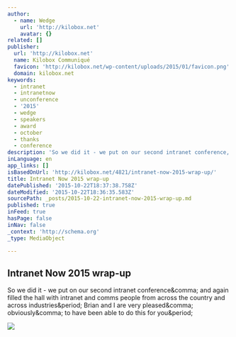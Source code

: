 ```yaml
---
author:
  - name: Wedge
    url: 'http://kilobox.net'
    avatar: {}
related: []
publisher:
  url: 'http://kilobox.net'
  name: Kilobox Communiqué
  favicon: 'http://kilobox.net/wp-content/uploads/2015/01/favicon.png'
  domain: kilobox.net
keywords:
  - intranet
  - intranetnow
  - unconference
  - '2015'
  - wedge
  - speakers
  - award
  - october
  - thanks
  - conference
description: 'So we did it - we put on our second intranet conference, and again filled the hall with intranet and comms people from across the country and across industries. Brian and I are very pleased, obviously, to have been able to do this for you.'
inLanguage: en
app_links: []
isBasedOnUrl: 'http://kilobox.net/4821/intranet-now-2015-wrap-up/'
title: Intranet Now 2015 wrap-up
datePublished: '2015-10-22T18:37:38.758Z'
dateModified: '2015-10-22T18:36:35.583Z'
sourcePath: _posts/2015-10-22-intranet-now-2015-wrap-up.md
published: true
inFeed: true
hasPage: false
inNav: false
_context: 'http://schema.org'
_type: MediaObject

---
```

<article style=""><h1>Intranet Now 2015 wrap-up</h1><p>So we did it - we put on our second intranet conference&amp;comma; and again filled the hall with intranet and comms people from across the country and across industries&amp;period; Brian and I are very pleased&amp;comma; obviously&amp;comma; to have been able to do this for you&amp;period;</p><img src="http://kilobox.net/wp-content/uploads/2015/10/wedge-et-brian.jpg" /></article>